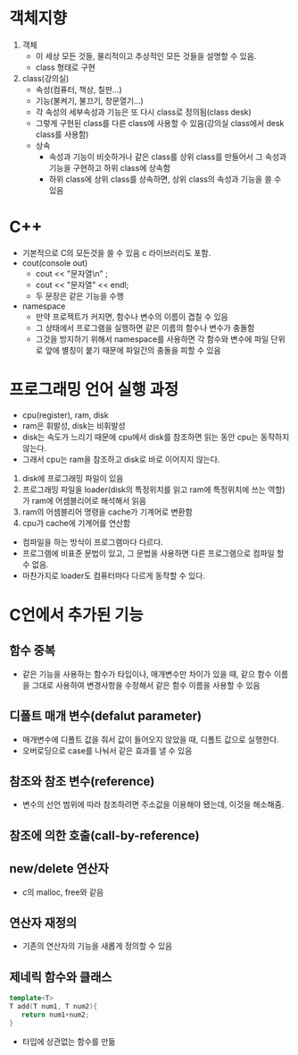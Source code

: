 # 객체지향
1. 객체
   * 이 세상 모든 것들, 물리적이고 추상적인 모든 것들을 설명할 수 있음.
   * class 형태로 구현
2. class(강의실)
   * 속성(컴퓨터, 책상, 칠판...)
   * 기능(불켜기, 불끄기, 창문열기...)
   * 각 속성의 세부속성과 기능은 또 다시 class로 정의됨(class desk)
   * 그렇게 구현된 class를 다른 class에 사용할 수 있음(강의실 class에서 desk class를 사용함)
   * 상속
     * 속성과 기능이 비슷하거나 같은 class를 상위 class를 만들어서 그 속성과 기능을 구현하고 하위 class에 상속함
     * 하위 class에 상위 class를 상속하면, 상위 class의 속성과 기능을 쓸 수 있음

# C++
* 기본적으로 C의 모든것을 쓸 수 있음 c 라이브러리도 포함.
* cout(console out)
  * cout << "문자열\n" ;
  * cout << "문자열" << endl;
  * 두 문장은 같은 기능을 수행
* namespace
  * 만약 프로젝트가 커지면, 함수나 변수의 이름이 겹칠 수 있음
  * 그 상태에서 프로그램을 실행하면 같은 이름의 함수나 변수가 충돌함
  * 그것을 방지하기 위해서 namespace를 사용하면 각 함수와 변수에 파일 단위로 앞에 별칭이 붙기 때문에 파일간의 충돌을 피할 수 있음

# 프로그래밍 언어 실행 과정
* cpu(register), ram, disk
* ram은 휘발성, disk는 비휘발성
* disk는 속도가 느리기 때문에 cpu에서 disk를 참조하면 읽는 동안 cpu는 동작하지 않는다.
* 그래서 cpu는 ram을 참조하고 disk로 바로 이어지지 않는다.
  
1. disk에 프로그래밍 파일이 있음
2. 프로그래밍 파일을 loader(disk의 특정위치를 읽고 ram에 특정위치에 쓰는 역할)가 ram에 어셈블리어로 해석해서 읽음
3. ram의 어셈블리어 명령을 cache가 기계어로 변환함
4. cpu가 cache에 기계어를 연산함

* 컴파일을 하는 방식이 프로그램마다 다르다.
* 프로그램에 비표준 문법이 있고, 그 문법을 사용하면 다른 프로그램으로 컴파일 할 수 없음.
* 마찬가지로 loader도 컴퓨터마다 다르게 동작할 수 있다.

# C언에서 추가된 기능
## 함수 중복
* 같은 기능을 사용하는 함수가 타입이나, 매개변수만 차이가 있을 때, 같으 함수 이름을 그대로 사용하여 변경사항을 수정해서 같은 함수 이름을 사용할 수 있음
## 디폴트 매개 변수(defalut parameter)
* 매개변수에 디폴트 값을 줘서 값이 들어오지 않았을 때, 디폴트 값으로 실행한다.
* 오버로딩으로 case를 나눠서 같은 효과를 낼 수 있음
## 참조와 참조 변수(reference)
* 변수의 선언 범위에 따라 참조하려면 주소값을 이용해야 됐는데, 이것을 해소해줌.
## 참조에 의한 호출(call-by-reference)

## new/delete 연산자
* c의 malloc, free와 같음
## 연산자 재정의
* 기존의 연산자의 기능을 새롭게 정의할 수 있음
## 제네릭 함수와 클래스
```c++
template<T>
T add(T num1, T num2){
   return num1+num2;
}
```
* 타입에 상관없는 함수를 만듦